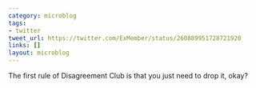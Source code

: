 ```yaml
---
category: microblog
tags:
- twitter
tweet_url: https://twitter.com/ExMember/status/260889951728721920
links: []
layout: microblog
---
```

The first rule of Disagreement Club is that you just need to drop it, okay?
